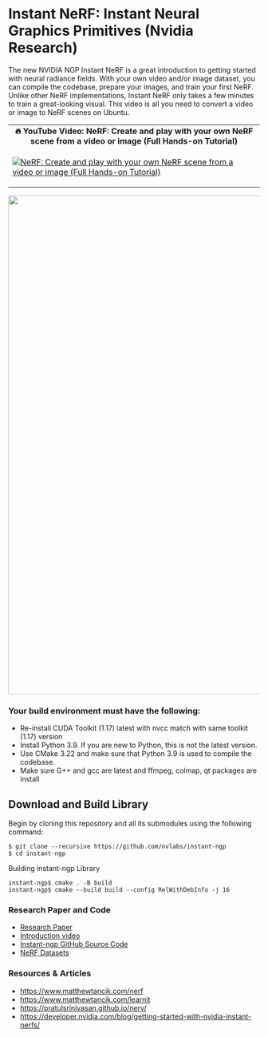 # Instant NeRF: Instant Neural Graphics Primitives (Nvidia Research) # 

The new NVIDIA NGP Instant NeRF is a great introduction to getting started with neural radiance fields. 
With your own video and/or image dataset, you can compile the codebase, prepare your images, and train your first NeRF.
Unlike other NeRF implementations, Instant NeRF only takes a few minutes to train a great-looking visual. This video is all you need to convert a video or image to NeRF scenes on Ubuntu. 

<table class="table table-striped table-bordered table-vcenter">
    <tr>
        <td align="center"><b>🔥&nbsp;YouTube Video:&nbsp;NeRF: Create and play with your own NeRF scene from a video or image (Full Hands-on Tutorial) </b></td>
    </tr>
    <tr>
        <td>
            <div>
                
[![NeRF: Create and play with your own NeRF scene from a video or image (Full Hands-on Tutorial)](https://img.youtube.com/vi/Yejdb9l1w2Q/0.jpg)](https://www.youtube.com/watch?v=Yejdb9l1w2Q)

  </tr>
</table>

<div align="center">
  <img src="https://github.com/prodramp/DeepWorks/blob/main/Instant-NGP/images/nerf.png?raw=true" width="1000" />
</div> 

### Your build environment must have the following:
- Re-install CUDA Toolkit (1.17) latest with nvcc match with same toolkit (1.17) version 
- Install Python 3.9. If you are new to Python, this is not the latest version.
- Use CMake 3.22 and make sure that Python 3.9 is used to compile the codebase.
- Make sure G++ and gcc are latest and ffmpeg, colmap, qt packages are install


## Download and Build Library
Begin by cloning this repository and all its submodules using the following command:
```
$ git clone --recursive https://github.com/nvlabs/instant-ngp
$ cd instant-ngp
```

Building instant-ngp Library

```
instant-ngp$ cmake . -B build
instant-ngp$ cmake --build build --config RelWithDebInfo -j 16
```

### Research Paper and Code 
- [Research Paper](https://nvlabs.github.io/instant-ngp/assets/mueller2022instant.pdf)
- [Introduction video](https://nvlabs.github.io/instant-ngp/assets/mueller2022instant.mp4)
- [Instant-ngp GitHub Source Code](https://github.com/NVlabs/instant-ngp)
- [NeRF Datasets](https://github.com/nickponline/dd-nerf-dataset)

### Resources & Articles ###
- https://www.matthewtancik.com/nerf
- https://www.matthewtancik.com/learnit
- https://pratulsrinivasan.github.io/nerv/
- https://developer.nvidia.com/blog/getting-started-with-nvidia-instant-nerfs/
